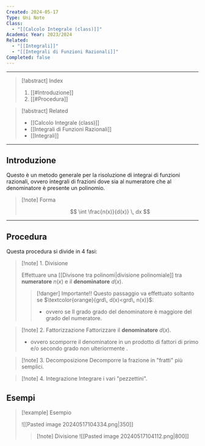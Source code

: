```yaml
---
Created: 2024-05-17
Type: Uni Note
Class:
  - "[[Calcolo Integrale (class)]]"
Academic Year: 2023/2024
Related:
  - "[[Integrali]]"
  - "[[Integrali di Funzioni Razionali]]"
Completed: false
---
```

---

>[!abstract] Index
>1. [[#Introduzione]]
>2. [[#Procedura]]

>[!abstract] Related
>- [[Calcolo Integrale (class)]]
>- [[Integrali di Funzioni Razionali]]
>- [[Integrali]]

---
## Introduzione
Questo è un metodo generale per la risoluzione di integrai di funzioni razionali, ovvero integrali di frazioni dove sia al numeratore che al denominatore è presente un polinomio.

>[!note] Forma
>
>$$
>\int \frac{n(x)}{d(x)} \, dx 
>$$

---
## Procedura
Questa procedura si divide in 4 fasi:

>[!note] 1\. Divisione
>
>Effettuare una [[Divisone tra polinomi|divisione polinomiale]] tra **numeratore** $n(x)$ e il **denominatore** $d(x)$.
>
>>[!danger] Importante!!
>>Questo passaggio va effettuato soltanto se $\textcolor{orange}{grd\, d(x)<grd\, n(x)}$:
>>- ovvero se Il grado grado del denominatore è maggiore del grado del numeratore.

>[!note] 2\. Fattorizzazione
>Fattorizzare il **denominatore** $d(x)$.
>- ovvero scomporre il denominatore in un prodotto di fattori di primo e/o secondo grado non ulteriormente .

>[!note] 3\. Decomposizione
>Decomporre la frazione in "fratti" più semplici.

>[!note] 4\. Integrazione
>Integrare i vari "pezzettini".

## Esempi

>[!example] Esempio
>
>![[Pasted image 20240517104334.png|350]]
>
>>[!note] Divisione
>>![[Pasted image 20240517104112.png|800]]
>
>

